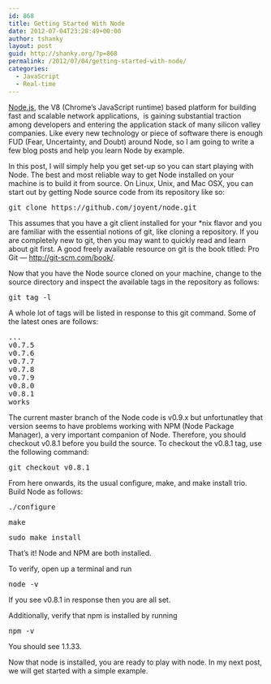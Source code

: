 ```yaml
---
id: 868
title: Getting Started With Node
date: 2012-07-04T23:28:49+00:00
author: tshanky
layout: post
guid: http://shanky.org/?p=868
permalink: /2012/07/04/getting-started-with-node/
categories:
  - JavaScript
  - Real-time
---
```

<a title="node.js" href="http://nodejs.org/" target="_blank">Node.js</a>, the V8 (Chrome&#8217;s JavaScript runtime) based platform for building fast and scalable network applications,  is gaining substantial traction among developers and entering the application stack of many silicon valley companies. Like every new technology or piece of software there is enough FUD (Fear, Uncertainty, and Doubt) around Node, so I am going to write a few blog posts and help you learn Node by example.

In this post, I will simply help you get set-up so you can start playing with Node. The best and most reliable way to get Node installed on your machine is to build it from source. On Linux, Unix, and Mac OSX, you can start out by getting Node source code from its repository like so:

<pre class="brush: bash; title: ; notranslate" title="">git clone https://github.com/joyent/node.git</pre>

This assumes that you have a git client installed for your *nix flavor and you are familiar with the essential notions of git, like cloning a repository. If you are completely new to git, then you may want to quickly read and learn about git first. A good freely available resource on git is the book titled: Pro Git &#8212; <a href="http://git-scm.com/book/" title="Pro Git" target="_blank">http://git-scm.com/book/</a>.

Now that you have the Node source cloned on your machine, change to the source directory and inspect the available tags in the repository as follows:

<pre class="brush: bash; title: ; notranslate" title="">git tag -l</pre>

A whole lot of tags will be listed in response to this git command. Some of the latest ones are follows:

<pre class="brush: bash; title: ; notranslate" title="">...
v0.7.5
v0.7.6
v0.7.7
v0.7.8
v0.7.9
v0.8.0
v0.8.1
works
</pre>

The current master branch of the Node code is v0.9.x but unfortunatley that version seems to have problems working with NPM (Node Package Manager), a very important companion of Node. Therefore, you should checkout v0.8.1 before you build the source. To checkout the v0.8.1 tag, use the following command:

<pre class="brush: bash; title: ; notranslate" title="">git checkout v0.8.1</pre>

From here onwards, its the usual configure, make, and make install trio. Build Node as follows:

<pre class="brush: bash; title: ; notranslate" title="">./configure</pre>

<pre class="brush: bash; title: ; notranslate" title="">make</pre>

<pre class="brush: bash; title: ; notranslate" title="">sudo make install</pre>

That&#8217;s it! Node and NPM are both installed. 

To verify, open up a terminal and run

<pre class="brush: bash; title: ; notranslate" title="">node -v</pre>

If you see v0.8.1 in response then you are all set.

Additionally, verify that npm is installed by running

<pre class="brush: bash; title: ; notranslate" title="">npm -v</pre>

You should see 1.1.33.

Now that node is installed, you are ready to play with node. In my next post, we will get started with a simple example.